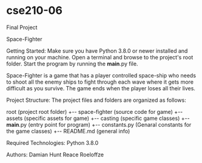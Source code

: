 # cse210-06
Final Project

Space-Fighter

Getting Started:
Make sure you have Python 3.8.0 or newer installed and running on your machine. Open a terminal and browse to the project's root folder. Start the program by running the __main__.py file.

Space-Fighter is a game that has a player controlled space-ship who needs to shoot all the enemy ships to fight through each wave where it gets more difficult as you survive. The game ends when the player loses all their lives.

Project Structure:
The project files and folders are organized as follows:

root                    (project root folder)
+-- space-fighter       (source code for game)
  +-- assets            (specific assets for game)
  +-- casting           (specific game classes)
  +-- __main__.py       (entry point for program)
  +-- constants.py      (Genaral constants for the game classes)
+-- README.md           (general info)

Required Technologies:
Python 3.8.0

Authors:
Damian Hunt
Reace Roeloffze